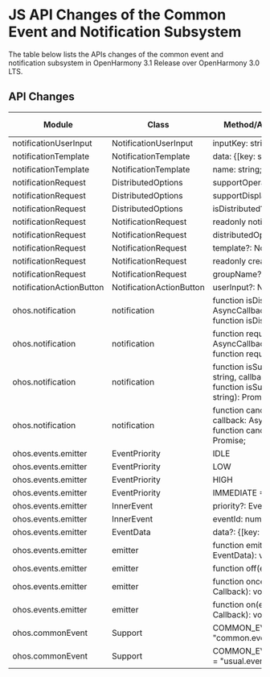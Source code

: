 # JS API Changes of the Common Event and Notification Subsystem

The table below lists the APIs changes of the common event and notification subsystem in OpenHarmony 3.1 Release over OpenHarmony 3.0 LTS.

## API Changes

| Module| Class| Method/Attribute/Enumeration/Constant| Change Type|
|---|---|---|---|
| notificationUserInput | NotificationUserInput | inputKey: string; | Added|
| notificationTemplate | NotificationTemplate | data: {[key: string]: Object}; | Added|
| notificationTemplate | NotificationTemplate | name: string; | Added|
| notificationRequest | DistributedOptions | supportOperateDevices?: Array<string>; | Added|
| notificationRequest | DistributedOptions | supportDisplayDevices?: Array<string>; | Added|
| notificationRequest | DistributedOptions | isDistributed?: boolean; | Added|
| notificationRequest | NotificationRequest | readonly notificationFlags?: NotificationFlags; | Added|
| notificationRequest | NotificationRequest | distributedOption?: DistributedOptions; | Added|
| notificationRequest | NotificationRequest | template?: NotificationTemplate; | Added|
| notificationRequest | NotificationRequest | readonly creatorUserId?: number; | Added|
| notificationRequest | NotificationRequest | groupName?: string; | Added|
| notificationActionButton | NotificationActionButton | userInput?: NotificationUserInput; | Added|
| ohos.notification | notification | function isDistributedEnabled(callback: AsyncCallback<boolean>): void;<br>function isDistributedEnabled(): Promise<boolean>; | Added|
| ohos.notification | notification | function requestEnableNotification(callback: AsyncCallback<void>): void;<br>function requestEnableNotification(): Promise<void>; | Added|
| ohos.notification | notification | function isSupportTemplate(templateName: string, callback: AsyncCallback<boolean>): void;<br>function isSupportTemplate(templateName: string): Promise<boolean>; | Added|
| ohos.notification | notification | function cancelGroup(groupName: string, callback: AsyncCallback<void>): void;<br>function cancelGroup(groupName: string): Promise<void>; | Added|
| ohos.events.emitter | EventPriority | IDLE | Added|
| ohos.events.emitter | EventPriority | LOW | Added|
| ohos.events.emitter | EventPriority | HIGH | Added|
| ohos.events.emitter | EventPriority | IMMEDIATE = 0 | Added|
| ohos.events.emitter | InnerEvent | priority?: EventPriority; | Added|
| ohos.events.emitter | InnerEvent | eventId: number; | Added|
| ohos.events.emitter | EventData | data?: {[key: string]: any}; | Added|
| ohos.events.emitter | emitter | function emit(event: InnerEvent, data?: EventData): void; | Added|
| ohos.events.emitter | emitter | function off(eventId: number): void; | Added|
| ohos.events.emitter | emitter | function once(event: InnerEvent, callback: Callback<EventData>): void; | Added|
| ohos.events.emitter | emitter | function on(event: InnerEvent, callback: Callback<EventData>): void; | Added|
| ohos.commonEvent | Support | COMMON_EVENT_SPLIT_SCREEN = "common.event.SPLIT_SCREEN" | Added|
| ohos.commonEvent | Support | COMMON_EVENT_THERMAL_LEVEL_CHANGED = "usual.event.THERMAL_LEVEL_CHANGED" | Added|
